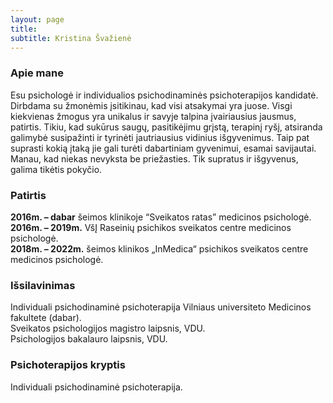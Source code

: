 ```yaml
---
layout: page
title: 
subtitle: Kristina Švažienė
---
```


### Apie mane
Esu psichologė ir individualios psichodinaminės psichoterapijos kandidatė. Dirbdama su žmonėmis
įsitikinau, kad visi atsakymai yra juose. Visgi kiekvienas žmogus yra unikalus ir savyje talpina
įvairiausius jausmus, patirtis. Tikiu, kad sukūrus saugų, pasitikėjimu grįstą, terapinį ryšį, atsiranda
galimybė susipažinti ir tyrinėti jautriausius vidinius išgyvenimus. Taip pat suprasti kokią įtaką jie gali
turėti dabartiniam gyvenimui, esamai savijautai. Manau, kad niekas nevyksta be priežasties. Tik
supratus ir išgyvenus, galima tikėtis pokyčio.

### Patirtis
**2016m. – dabar** šeimos klinikoje “Sveikatos ratas” medicinos psichologė.<br>
**2016m. – 2019m.** VšĮ Raseinių psichikos sveikatos centre medicinos psichologė.<br>
**2018m. – 2022m.** šeimos klinikos „InMedica“ psichikos sveikatos centre medicinos psichologė.

### Išsilavinimas
Individuali psichodinaminė psichoterapija Vilniaus universiteto Medicinos fakultete (dabar).<br>
Sveikatos psichologijos magistro laipsnis, VDU.<br>
Psichologijos bakalauro laipsnis, VDU.

### Psichoterapijos kryptis
Individuali psichodinaminė psichoterapija.